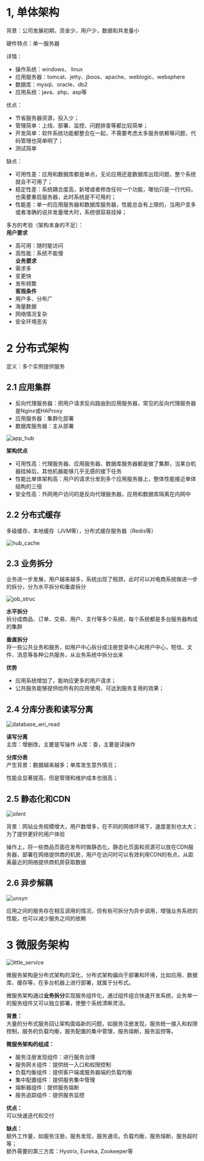 # 1, 单体架构
背景：公司发展初期，资金少，用户少，数据和并发量小

硬件特点：单一服务器

详情：   
- 操作系统：windows、 linux
- 应用服务器：tomcat、jetty、jboos、apache、weblogic、websphere
- 数据库：mysql、oracle、db2
- 应用系统：java、php、asp等
  
优点：   
- 节省服务器资源，投入少；
- 管理简单：上线、部署、监控、问题排查等都比较简单；
- 开发简单：软件系统功能都整合在一起，不需要考虑太多服务依赖等问题，代码管理也简单明了；
- 测试简单

缺点：   
- 可用性差：应用和数据库都是单点，无论应用还是数据库出现问题，整个系统就会不可用了；
- 稳定性差：系统耦合度高，新增或者修改任何一个功能，哪怕只是一行代码，也需要重启服务器，此时系统是不可用的；
- 性能差：单一的应用服务器和数据库服务器，性能总会有上限的，当用户变多或者准确的说并发量增大时，系统很容易挂掉；

多方的考验（架构本身的不足）：       
**用户要求**    
- 高可用：随时能访问
- 高性能：系统不能慢   
**业务要求**   
- 需求多
- 变更快
- 发布频繁    
**客观条件**   
- 用户多、分布广
- 海量数据
- 网络情况复杂
- 安全环境恶劣

# 2 分布式架构

定义：多个实例提供服务

## 2.1 应用集群

- 反向代理服务器：把用户请求反向路由到应用服务器，常见的反向代理服务器是Nginx或HAProxy
- 应用服务器：集群化部署
- 数据库服务器：主从部署

![app_hub](imgs/应用集群.png)

**架构优点**   
- 可用性高：代理服务器、应用服务器、数据库服务器都是做了集群，当某台机器挂掉后，其他机器能够几乎无感的接下任务
- 性能比单体架构高：用户的请求分发到多个应用服务器上，整体性能接近单体结构的三倍
- 安全性高：外网用户访问的是反向代理服务器，应用和数据库隔离在内网中


## 2.2 分布式缓存

多级缓存，本地缓存（JVM等），分布式缓存服务器（Redis等）


![hub_cache](imgs/分布式缓存.png)

## 2.3 业务拆分

业务进一步发展，用户越来越多，系统出现了瓶颈，此时可以对电商系统做进一步的拆分，分为水平拆分和垂直拆分

![job_struc](imgs/业务拆分.png)

**水平拆分**   
拆分成商品、订单、交易、用户、支付等多个系统，每个系统都是多台服务器构成的集群


**垂直拆分**    
将一些公共业务和服务，如用户中心拆分成注册登录中心和用户中心，短信、文件、消息等各种公共服务，从业务系统中拆分出来

**优势**    
- 应用系统增加了，能响应更多的用户请求；
- 公共服务能够提供给所有的应用使用，可达到服务复用的效果；

## 2.4 分库分表和读写分离

![database_wri_read](imgs/分库分表和读写分离.png)

**读写分离**    
主库：增删改，主要是写操作
从库：查，主要是读操作

**分库分表**    
产生背景：数据越来越多；单库发生意外情况；

性能会显著提高，但是管理和维护成本也很高；


## 2.5  静态化和CDN

![silent](imgs/静态化和cdn.png)

背景：网站业务规模增大，用户数增多，在不同的网络环境下，速度差别也太大；为了提供更好的用户体验

操作上，将一些商品页面在发布时做静态化，静态化页面和资源可以放在CDN服务器，部署在网络提供商的机房，用户在访问时可以有效利用CDN的有点，从距离最近的网络提供商机房获取数据


## 2.6 异步解耦

![unsyn](imgs/异步解耦.png)

应用之间的服务存在相互调用的情况，但有些可拆分为异步调用，增强业务系统的性能，也可以减少服务之间的依赖


# 3 微服务架构

![little_service](imgs/微服务架构.png)

微服务架构是分布式架构的深化，分布式架构偏向于部署和环境，比如应用、数据库、缓存等，在多台机器上进行部署，就属于分布式。

微服务架构通过**业务拆分**实现服务组件化，通过组件组合快速开发系统，业务单一的服务组件又可以独立部署，使整个系统清晰灵活。


**背景：**    
大量的分布式服务回让架构面临新的问题，如服务注册发现，服务统一接入和权限控制，服务的负载均衡，服务配置的集中管理，服务熔断，服务监控等。

**微服务架构的组成：**       
- 服务注册发现组件：进行服务治理
- 服务网关组件：提供统一入口和权限控制
- 负载均衡组件：提供客户端或服务器端的负载均衡
- 集中配置组件：提供服务集中管理
- 熔断器组件：提供服务熔断
- 服务追踪组件：提供服务监控

**优点：**    
可以快速迭代和交付


**缺点：**      
额外工作量，如服务注册，服务发现，服务通讯，负载均衡，服务熔断，服务超时等；   
额外需要的第三方库：Hystrix, Eureka, Zookeeper等





